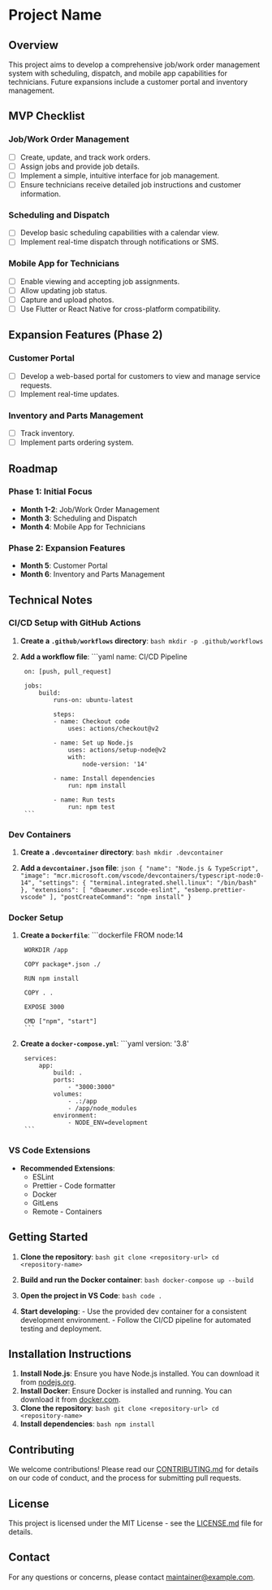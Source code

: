 # Project Name

## Overview

This project aims to develop a comprehensive job/work order management system with scheduling, dispatch, and mobile app capabilities for technicians. Future expansions include a customer portal and inventory management.

## MVP Checklist

### Job/Work Order Management

- [ ] Create, update, and track work orders.
- [ ] Assign jobs and provide job details.
- [ ] Implement a simple, intuitive interface for job management.
- [ ] Ensure technicians receive detailed job instructions and customer information.

### Scheduling and Dispatch

- [ ] Develop basic scheduling capabilities with a calendar view.
- [ ] Implement real-time dispatch through notifications or SMS.

### Mobile App for Technicians

- [ ] Enable viewing and accepting job assignments.
- [ ] Allow updating job status.
- [ ] Capture and upload photos.
- [ ] Use Flutter or React Native for cross-platform compatibility.

## Expansion Features (Phase 2)

### Customer Portal

- [ ] Develop a web-based portal for customers to view and manage service requests.
- [ ] Implement real-time updates.

### Inventory and Parts Management

- [ ] Track inventory.
- [ ] Implement parts ordering system.

## Roadmap

### Phase 1: Initial Focus

- **Month 1-2**: Job/Work Order Management
- **Month 3**: Scheduling and Dispatch
- **Month 4**: Mobile App for Technicians

### Phase 2: Expansion Features

- **Month 5**: Customer Portal
- **Month 6**: Inventory and Parts Management

## Technical Notes

### CI/CD Setup with GitHub Actions

1. **Create a `.github/workflows` directory**:
        ```bash
        mkdir -p .github/workflows
        ```

2. **Add a workflow file**:
        ```yaml
        name: CI/CD Pipeline

        on: [push, pull_request]

        jobs:
            build:
                runs-on: ubuntu-latest

                steps:
                - name: Checkout code
                    uses: actions/checkout@v2

                - name: Set up Node.js
                    uses: actions/setup-node@v2
                    with:
                        node-version: '14'

                - name: Install dependencies
                    run: npm install

                - name: Run tests
                    run: npm test
        ```

### Dev Containers

1. **Create a `.devcontainer` directory**:
        ```bash
        mkdir .devcontainer
        ```

2. **Add a `devcontainer.json` file**:
        ```json
        {
            "name": "Node.js & TypeScript",
            "image": "mcr.microsoft.com/vscode/devcontainers/typescript-node:0-14",
            "settings": {
                "terminal.integrated.shell.linux": "/bin/bash"
            },
            "extensions": [
                "dbaeumer.vscode-eslint",
                "esbenp.prettier-vscode"
            ],
            "postCreateCommand": "npm install"
        }
        ```

### Docker Setup

1. **Create a `Dockerfile`**:
        ```dockerfile
        FROM node:14

        WORKDIR /app

        COPY package*.json ./

        RUN npm install

        COPY . .

        EXPOSE 3000

        CMD ["npm", "start"]
        ```

2. **Create a `docker-compose.yml`**:
        ```yaml
        version: '3.8'

        services:
            app:
                build: .
                ports:
                    - "3000:3000"
                volumes:
                    - .:/app
                    - /app/node_modules
                environment:
                    - NODE_ENV=development
        ```

### VS Code Extensions

- **Recommended Extensions**:
  - ESLint
  - Prettier - Code formatter
  - Docker
  - GitLens
  - Remote - Containers

## Getting Started

1. **Clone the repository**:
        ```bash
        git clone <repository-url>
        cd <repository-name>
        ```

2. **Build and run the Docker container**:
        ```bash
        docker-compose up --build
        ```

3. **Open the project in VS Code**:
        ```bash
        code .
        ```

4. **Start developing**:
        - Use the provided dev container for a consistent development environment.
        - Follow the CI/CD pipeline for automated testing and deployment.

## Installation Instructions

1. **Install Node.js**: Ensure you have Node.js installed. You can download it from [nodejs.org](https://nodejs.org/).
2. **Install Docker**: Ensure Docker is installed and running. You can download it from [docker.com](https://www.docker.com/).
3. **Clone the repository**:
        ```bash
        git clone <repository-url>
        cd <repository-name>
        ```
4. **Install dependencies**:
        ```bash
        npm install
        ```

## Contributing

We welcome contributions! Please read our [CONTRIBUTING.md](CONTRIBUTING.md) for details on our code of conduct, and the process for submitting pull requests.

## License

This project is licensed under the MIT License - see the [LICENSE.md](LICENSE.md) file for details.

## Contact

For any questions or concerns, please contact [maintainer@example.com](mailto:maintainer@example.com).
